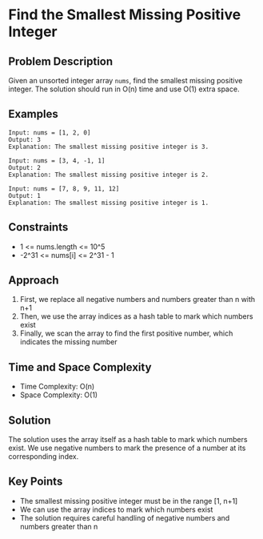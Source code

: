 # Find the Smallest Missing Positive Integer

## Problem Description
Given an unsorted integer array `nums`, find the smallest missing positive integer. The solution should run in O(n) time and use O(1) extra space.

## Examples
```
Input: nums = [1, 2, 0]
Output: 3
Explanation: The smallest missing positive integer is 3.

Input: nums = [3, 4, -1, 1]
Output: 2
Explanation: The smallest missing positive integer is 2.

Input: nums = [7, 8, 9, 11, 12]
Output: 1
Explanation: The smallest missing positive integer is 1.
```

## Constraints
- 1 <= nums.length <= 10^5
- -2^31 <= nums[i] <= 2^31 - 1

## Approach
1. First, we replace all negative numbers and numbers greater than n with n+1
2. Then, we use the array indices as a hash table to mark which numbers exist
3. Finally, we scan the array to find the first positive number, which indicates the missing number

## Time and Space Complexity
- Time Complexity: O(n)
- Space Complexity: O(1)

## Solution
The solution uses the array itself as a hash table to mark which numbers exist. We use negative numbers to mark the presence of a number at its corresponding index.

## Key Points
- The smallest missing positive integer must be in the range [1, n+1]
- We can use the array indices to mark which numbers exist
- The solution requires careful handling of negative numbers and numbers greater than n 